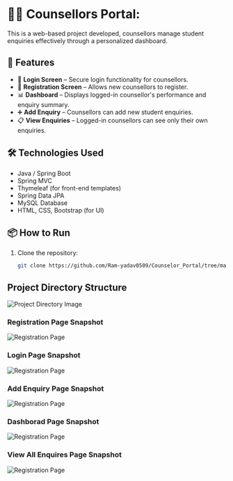 # 🧑‍🏫 Counsellors Portal:

This is a web-based project developed, counsellors manage student enquiries effectively through a personalized dashboard.

## 🚀 Features

- 🔐 **Login Screen** – Secure login functionality for counsellors.
- 📝 **Registration Screen** – Allows new counsellors to register.
- 📊 **Dashboard** – Displays logged-in counsellor's performance and enquiry summary.
- ➕ **Add Enquiry** – Counsellors can add new student enquiries.
- 📋 **View Enquiries** – Logged-in counsellors can see only their own enquiries.

## 🛠️ Technologies Used

- Java / Spring Boot
- Spring MVC
- Thymeleaf (for front-end templates)
- Spring Data JPA
- MySQL Database
- HTML, CSS, Bootstrap (for UI)

## 📦 How to Run

1. Clone the repository:
   ```bash
   git clone https://github.com/Ram-yadav0509/Counselor_Portal/tree/main/src/main/java/com/ashokit


## Project Directory Structure
![Project Directory Image](images/project_directory.png)

### Registration Page Snapshot
![Registration Page](images/Register.png)

### Login Page Snapshot 
![Registration Page](images/Login.png)

### Add Enquiry Page Snapshot 
![Registration Page](images/Add_Enquiry.png)

### Dashborad Page Snapshot 
![Registration Page](images/Dashboard.png)

### View All Enquires Page Snapshot 
![Registration Page](images/view_enquires.png)



